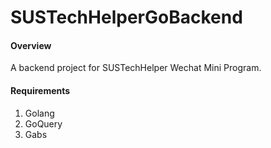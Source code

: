 # SUSTechHelperGoBackend

#### Overview

A backend project for SUSTechHelper Wechat Mini Program.  

#### Requirements
1. Golang 
2. GoQuery
3. Gabs
